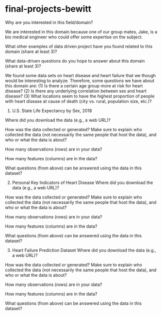 # final-projects-bewitt

Why are you interested in this field/domain?

We are interested in this domain because one of our group mates, Jake, is a bio medical engineer who could offer some expertise on the subject. 

What other examples of data driven project have you found related to this domain (share at least 3)?



What data-driven questions do you hope to answer about this domain (share at least 3)?

We found some data sets on heart disease and heart failure that we though would be interesting to analyze. Therefore, some questions we have about this domain are: (1) Is there a certain age group more at risk for heart disease? (2) Is there any underlying correlation between sex and heart disease? (3) What locations seem to have the highest proportion of people with heart disease at cause of death (city vs. rural, population size, etc.)?

1. U.S. State Life Expectancy by Sex, 2018

Where did you download the data (e.g., a web URL)?

How was the data collected or generated? Make sure to explain who collected the data (not necessarily the same people that host the data), and who or what the data is about?

How many observations (rows) are in your data?

How many features (columns) are in the data?

What questions (from above) can be answered using the data in this dataset?

2. Personal Key Indicators of Heart Disease
Where did you download the data (e.g., a web URL)?

How was the data collected or generated? Make sure to explain who collected the data (not necessarily the same people that host the data), and who or what the data is about?

How many observations (rows) are in your data?

How many features (columns) are in the data?

What questions (from above) can be answered using the data in this dataset?

3. Heart Failure Prediction Dataset
Where did you download the data (e.g., a web URL)?

How was the data collected or generated? Make sure to explain who collected the data (not necessarily the same people that host the data), and who or what the data is about?

How many observations (rows) are in your data?

How many features (columns) are in the data?

What questions (from above) can be answered using the data in this dataset?
